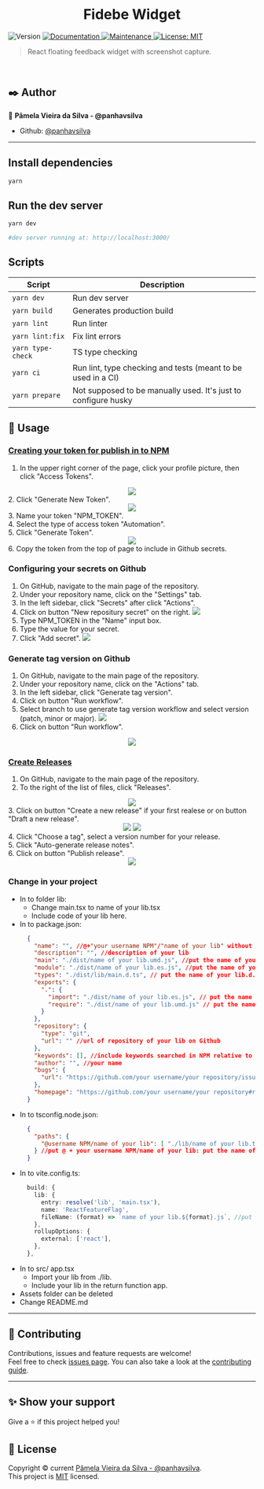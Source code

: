 <h1 align="center">Fidebe Widget</h1>
<p>
  <img alt="Version" src="https://img.shields.io/badge/version-0.0.0-blue.svg?cacheSeconds=2592000" />
  <a href="https://github.com/panhavsilva/boilerplate-lib-vite-react#readme" target="_blank">
    <img alt="Documentation" src="https://img.shields.io/badge/documentation-yes-brightgreen.svg" />
  </a>
  <a href="https://github.com/panhavsilva/boilerplate-lib-vite-react/graphs/commit-activity" target="_blank">
    <img alt="Maintenance" src="https://img.shields.io/badge/Maintained%3F-yes-green.svg" />
  </a>
  <a href="https://github.com/panhavsilva/boilerplate-lib-vite-react/blob/master/LICENSE" target="_blank">
    <img alt="License: MIT" src="https://img.shields.io/github/license/panhavsilva/boilerplate-lib-vite-react" />
  </a>
</p>

> React floating feedback widget with screenshot capture.

<br />

## :black_nib: Author

:bust_in_silhouette: **Pâmela Vieira da Silva - @panhavsilva**

* Github: [@panhavsilva](https://github.com/panhavsilva)

---

## Install dependencies

```sh
yarn
```
## Run the dev server
```sh
yarn dev

#dev server running at: http://localhost:3000/
```

## 
## Scripts
| Script                        | Description                                                    |
| ----------------------------- | -------------------------------------------------------------  |
| `yarn dev`                    | Run dev server                                                 |
| `yarn build`                  | Generates production build                                     |
| `yarn lint`                   | Run linter                                                     |
| `yarn lint:fix`               | Fix lint errors                                                |
| `yarn type-check`             | TS type checking                                               |
| `yarn ci`                     | Run lint, type checking and tests (meant to be used in a CI)   |
| `yarn prepare`                | Not supposed to be manually used. It's just to configure husky |

## :rocket: Usage
  ### [Creating your token for  publish in to NPM](https://docs.npmjs.com/creating-and-viewing-access-tokens)
  1. In the upper right corner of the page, click your profile picture, then click "Access Tokens". <br />
  <div style="text-align:center">
    <img src="./assets/access-tokens-npm.png" />
  </div>
  2. Click "Generate New Token". <br />
  <div style="text-align:center">
    <img src="./assets/generate-new-token-npm.png" />
  </div>
  3. Name your token "NPM_TOKEN". <br />
  4. Select the type of access token "Automation". <br />
  5. Click "Generate Token". <br />
  <div style="text-align:center">
    <img src="./assets/new-access-token-npm.png" />
  </div>
  6. Copy the token from the top of page to include in Github secrets.

  <br />

  ### Configuring your secrets on Github
  1. On GitHub, navigate to the main page of the repository.
  2. Under your repository name, click on the "Settings" tab.
  3. In the left sidebar, click "Secrets" after click "Actions".
  4. Click on button "New repositury secret" on the right.
  ![](assets/create-secret.png)
  5. Type NPM_TOKEN in the "Name" input box.
  6. Type the value for your secret.
  7. Click "Add secret".
  ![](assets/add-secret-name-value.png)

  ### Generate tag version on Github
  1. On GitHub, navigate to the main page of the repository.
  2. Under your repository name, click on the "Actions" tab.
  3. In the left sidebar, click "Generate tag version".
  4. Click on button "Run workflow".
  5. Select branch to use generate tag version workflow and select version (patch, minor or major).
  ![](assets/generate-tag-version.png)
  6. Click on button "Run workflow".
  <div style="text-align:center">
    <img src="./assets/run-workflow.png" />
  </div>

  ### [Create Releases](https://docs.github.com/en/repositories/releasing-projects-on-github/managing-releases-in-a-repository)
  1. On GitHub, navigate to the main page of the repository.
  2. To the right of the list of files, click "Releases".
  <div style="text-align:center">
    <img src="./assets/access-releases.png" />
  </div>
  3. Click on button "Create a new release" if your first realese or on button "Draft a new release".
  <div style="text-align:center">
    <img src="./assets/create-new-release.png" />
    <img src="./assets/draft-new-release.png" />
  </div>
  4. Click "Choose a tag", select a version number for your release. <br />
  5. Click "Auto-generate release notes". <br />
  6. Click on button "Publish release". <br />
  <div style="text-align:center">
    <img src="./assets/create-release.png" />
  </div>

  ### Change in your project
  - In to folder lib: 
    + Change main.tsx to name of your lib.tsx
    + Include code of your lib here.
  - In to package.json:
    ```json
      {
        "name": "", //@+"your username NPM"/"name of your lib" without quotes and plus signal
        "description": "", //description of your lib
        "main": "./dist/name of your lib.umd.js", //put the name of your lib.umd.js
        "module": "./dist/name of your lib.es.js", //put the name of your lib.es.js
        "types": "./dist/lib/main.d.ts", // put the name of your lib.d.ts
        "exports": {
          ".": {
            "import": "./dist/name of your lib.es.js", // put the name of your lib.es.js
            "require": "./dist/name of your lib.umd.js" // put the name of your lib.umd.js
          }
        },
        "repository": {
          "type": "git",
          "url": "" //url of repository of your lib on Github
        },
        "keywords": [], //include keywords searched in NPM relative to your lib
        "author": "", //your name
        "bugs": {
          "url": "https://github.com/your username/your repository/issues" //url of repository of your lib on Github/issues
        },
        "homepage": "https://github.com/your username/your repository#readme" //url of repository of your lib on Github#readme
      }
    ```
  - In to tsconfig.node.json:
    ```json
      {
        "paths": {
          "@username NPM/name of your lib": [ "./lib/name of your lib.tsx" ]
        } //put @ + your username NPM/name of your lib: put the name of your lib
      }
    ```
  - In to vite.config.ts:
    ```typescript
      build: {
        lib: {
          entry: resolve('lib', 'main.tsx'),
          name: 'ReactFeatureFlag',
          fileName: (format) => `name of your lib.${format}.js`, //put the name of your lib
        },
        rollupOptions: {
          external: ['react'],
        },
      },
    ```
  - In to src/ app.tsx 
    + Import your lib from ./lib.
    + Include your lib in the return function app.
  - Assets folder can be deleted
  - Change README.md


---
## :handshake: Contributing

Contributions, issues and feature requests are welcome!<br />Feel free to check [issues page](https://github.com/panhavsilva/boilerplate-lib-vite-react/issues). You can also take a look at the [contributing guide](https://github.com/panhavsilva/boilerplate-lib-vite-react/blob/master/CONTRIBUTING.md).

---
## ✨ Show your support

Give a ⭐️ if this project helped you!

## 📝 License

Copyright © current [Pâmela Vieira da Silva - @panhavsilva](https://github.com/panhavsilva).<br />
This project is [MIT](https://github.com/panhavsilva/boilerplate-lib-vite-react/blob/master/LICENSE) licensed.
